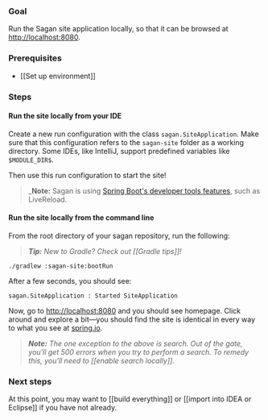 ### Goal

Run the Sagan site application locally, so that it can be browsed at <http://localhost:8080>.

### Prerequisites

 - [[Set up environment]]

### Steps

#### Run the site locally from your IDE

Create a new run configuration with the class `sagan.SiteApplication`. Make sure that this configuration refers to the `sagan-site` folder as a working directory. Some IDEs, like IntelliJ, support predefined variables like `$MODULE_DIR$`.

Then use this run configuration to start the site!

> _**Note:** Sagan is using [Spring Boot's developer tools features](http://docs.spring.io/spring-boot/docs/current/reference/html/using-boot-devtools.html), such as LiveReload.


#### Run the site locally from the command line
From the root directory of your sagan repository, run the following:

> _**Tip:** New to Gradle? Check out [[Gradle tips]]!_

```
./gradlew :sagan-site:bootRun
```

After a few seconds, you should see:
```
sagan.SiteApplication : Started SiteApplication
```

Now, go to <http://localhost:8080> and you should see homepage. Click around and explore a bit—you should find the site is identical in every way to what you see at [spring.io](http://spring.io).

> _**Note:** The one exception to the above is search. Out of the gate, you'll get 500 errors when you try to perform a search. To remedy this, you'll need to [[enable search locally]]._


### Next steps

At this point, you may want to [[build everything]] or [[import into IDEA or Eclipse]] if you have not already.